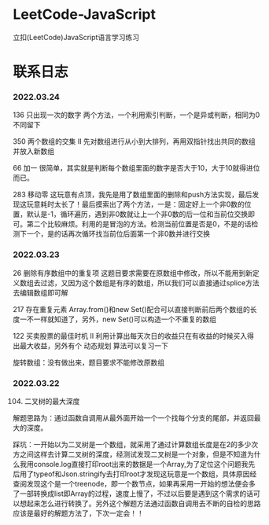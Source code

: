 # LeetCode-JavaScript
立扣(LeetCode)JavaScript语言学习练习

# 联系日志
### 2022.03.24
136 只出现一次的数字
    两个方法，一个利用索引判断，一个是异或判断，相同为0不同留下

350 两个数组的交集 II
    先对数组进行从小到大排列，再用双指针找出共同的数组并放入新数组
    
66 加一
    很简单，其实就是判断每个数组里面的数字是否大于10，大于10就得进位而已。
    
283 移动零
    这玩意有点顶，我先是用了数组里面的删除和push方法实现，最后发现这玩意耗时太长了！最后摸索出了两个方法，一是：固定好上一个非0数的位置，默认是-1，循环遍历，遇到非0数就让上一个非0数的后一位和当前位交换即可。第二个比较麻烦。利用的是冒泡的方法。检测当前位置是否是0，不是的话检测下一个，是的话再次循环找当前位后面第一个非0数并进行交换

### 2022.03.23
26 删除有序数组中的重复项
    这题目要求需要在原数组中修改，所以不能用到新定义数组去过滤，又因为这个数组是有序的数组，所以我们可以直接通过splice方法去编辑数组即可解

217 存在重复元素
    Array.from()和new Set()配合可以直接判断前后两个数组的长度一不一样就知道了，另外，new Set()可以构造一个不重复的数组

122 买卖股票的最佳时机 II
    利用计算出每天次日的收益只在有收益的时候买入得出最大收益，另外有个 动态规划 算法可以复习一下

旋转数组：没有做出来，题目要求不能修改原数组

### 2022.03.22
104. 二叉树的最大深度

解题思路为：通过函数自调用从最外面开始一个一个找每个分支的尾部，并返回最大的深度。

踩坑：一开始以为二叉树是一个数组，就采用了通过计算数组长度是在2的多少次方之间这样去计算二叉树的深度，经测试发现二叉树是一个对象，但是不知道为什么我用console.log直接打印root出来的数据是一个Array,为了定位这个问题我先后用了typeof和Json.stringify去打印root才发现这玩意是一个数组，具体原因经查阅发现这个是一个treenode，即一个数节点，如果再采用一开始的想法便会多了一部转换成list即Array的过程，速度上慢了，不过以后要是遇到这个需求的话可以想起来怎么进行转换了。另外这个解题方法通过函数自调用去不断的自检的思路应该是最好的解题方法了，下次一定会！！

